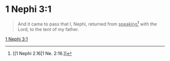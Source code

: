 # 1 Nephi 3:1

> And it came to pass that I, Nephi, returned from <u>speaking</u>[^a] with the Lord, to the tent of my father.

[1 Nephi 3:1](https://www.churchofjesuschrist.org/study/scriptures/bofm/1-ne/3?lang=eng&id=p1#p1)


[^a]: [[1 Nephi 2.16|1 Ne. 2:16.]]
